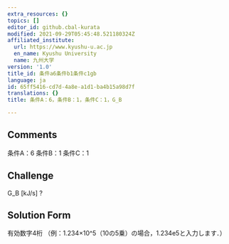 ```yaml
---
extra_resources: {}
topics: []
editor_id: github.cbal-kurata
modified: 2021-09-29T05:45:48.521180324Z
affiliated_institute:
  url: https://www.kyushu-u.ac.jp
  en_name: Kyushu University
  name: 九州大学
version: '1.0'
title_id: 条件a6条件b1条件c1gb
language: ja
id: 65ff5416-cd7d-4a8e-a1d1-ba4b15a98d7f
translations: {}
title: 条件A：6，条件B：1，条件C：1，G_B

---
```


## Comments
条件A：6
条件B：1
条件C：1

## Challenge
G_B [kJ/s] ?

## Solution Form
有効数字4桁
（例：1.234×10^5（10の5乗）の場合，1.234e5と入力します．）




